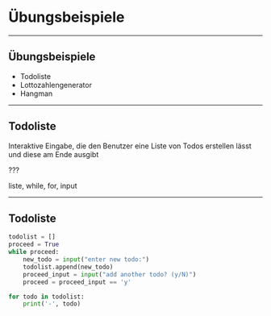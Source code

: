 # Übungsbeispiele

---

## Übungsbeispiele

- Todoliste
- Lottozahlengenerator
- Hangman

---

## Todoliste

Interaktive Eingabe, die den Benutzer eine Liste von Todos erstellen lässt und diese am Ende ausgibt

???

liste, while, for, input

---

## Todoliste

```py
todolist = []
proceed = True
while proceed:
    new_todo = input("enter new todo:")
    todolist.append(new_todo)
    proceed_input = input("add another todo? (y/N)")
    proceed = proceed_input == 'y'

for todo in todolist:
    print('-', todo)
```
